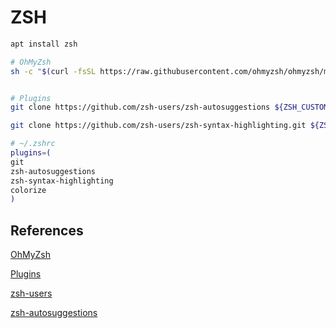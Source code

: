 # ZSH

```bash
apt install zsh

# OhMyZsh
sh -c "$(curl -fsSL https://raw.githubusercontent.com/ohmyzsh/ohmyzsh/master/tools/install.sh)"


# Plugins
git clone https://github.com/zsh-users/zsh-autosuggestions ${ZSH_CUSTOM:-~/.oh-my-zsh/custom}/plugins/zsh-autosuggestions

git clone https://github.com/zsh-users/zsh-syntax-highlighting.git ${ZSH_CUSTOM:-~/.oh-my-zsh/custom}/plugins/zsh-syntax-highlighting

# ~/.zshrc
plugins=(
git
zsh-autosuggestions
zsh-syntax-highlighting
colorize
)
```

## References
[OhMyZsh](https://github.com/ohmyzsh/ohmyzsh/blob/master/README.md)

[Plugins](https://github.com/ohmyzsh/ohmyzsh/wiki/Plugins)

[zsh-users](https://github.com/zsh-users)

[zsh-autosuggestions](https://github.com/zsh-users/zsh-autosuggestions/blob/master/INSTALL.md)